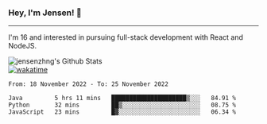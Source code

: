 ### Hey, I'm Jensen! 👋

---

I'm 16 and interested in pursuing full-stack development with React and NodeJS.

![jensenzhng's Github Stats](https://github-readme-stats.vercel.app/api?username=jensenzhng&theme=dark&show_icons=true&count_private=true)
<br />
[![wakatime](https://wakatime.com/badge/user/cbfc263d-3611-4e36-8278-8fad45fe3f62.svg)](https://wakatime.com/@cbfc263d-3611-4e36-8278-8fad45fe3f62)

<!--START_SECTION:waka-->

```text
From: 18 November 2022 - To: 25 November 2022

Java         5 hrs 11 mins   █████████████████████▒░░░   84.91 %
Python       32 mins         ██▒░░░░░░░░░░░░░░░░░░░░░░   08.75 %
JavaScript   23 mins         █▓░░░░░░░░░░░░░░░░░░░░░░░   06.34 %
```

<!--END_SECTION:waka-->
